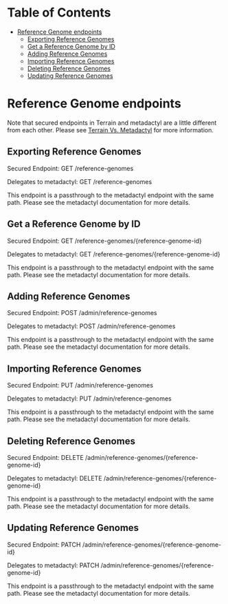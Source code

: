 # Table of Contents

* [Reference Genome endpoints](#reference-genome-endpoints)
    * [Exporting Reference Genomes](#exporting-reference-genomes)
    * [Get a Reference Genome by ID](#get-a-reference-genome-by-id)
    * [Adding Reference Genomes](#adding-reference-genomes)
    * [Importing Reference Genomes](#importing-reference-genomes)
    * [Deleting Reference Genomes](#deleting-reference-genomes)
    * [Updating Reference Genomes](#updating-reference-genomes)

# Reference Genome endpoints

Note that secured endpoints in Terrain and metadactyl are a little different from
each other. Please see [Terrain Vs. Metadactyl](terrain-v-metadactyl.md) for more
information.

## Exporting Reference Genomes

Secured Endpoint: GET /reference-genomes

Delegates to metadactyl: GET /reference-genomes

This endpoint is a passthrough to the metadactyl endpoint with the same path.
Please see the metadactyl documentation for more details.

## Get a Reference Genome by ID

Secured Endpoint: GET /reference-genomes/{reference-genome-id}

Delegates to metadactyl: GET /reference-genomes/{reference-genome-id}

This endpoint is a passthrough to the metadactyl endpoint with the same path.
Please see the metadactyl documentation for more details.

## Adding Reference Genomes

Secured Endpoint: POST /admin/reference-genomes

Delegates to metadactyl: POST /admin/reference-genomes

This endpoint is a passthrough to the metadactyl endpoint with the same path.
Please see the metadactyl documentation for more details.

## Importing Reference Genomes

Secured Endpoint: PUT /admin/reference-genomes

Delegates to metadactyl: PUT /admin/reference-genomes

This endpoint is a passthrough to the metadactyl endpoint with the same path.
Please see the metadactyl documentation for more details.

## Deleting Reference Genomes

Secured Endpoint: DELETE /admin/reference-genomes/{reference-genome-id}

Delegates to metadactyl: DELETE /admin/reference-genomes/{reference-genome-id}

This endpoint is a passthrough to the metadactyl endpoint with the same path.
Please see the metadactyl documentation for more details.

## Updating Reference Genomes

Secured Endpoint: PATCH /admin/reference-genomes/{reference-genome-id}

Delegates to metadactyl: PATCH /admin/reference-genomes/{reference-genome-id}

This endpoint is a passthrough to the metadactyl endpoint with the same path.
Please see the metadactyl documentation for more details.
